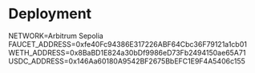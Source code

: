 # Deployment

NETWORK=Arbitrum Sepolia
FAUCET_ADDRESS=0xfe40Fc94386E317226ABF64Cbc36F79121a1cb01
WETH_ADDRESS=0x8BaBD1E824a30bDf9986eD73Fb2494150ae65A71
USDC_ADDRESS=0x146Aa60180A9542BF2675BbEFC1E9F4A5406c155